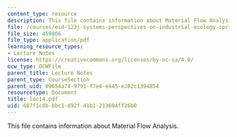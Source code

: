 ```yaml
---
content_type: resource
description: This file contains information about Material Flow Analysis.
file: /courses/esd-123j-systems-perspectives-on-industrial-ecology-spring-2006/687f1c8bbbc1d92f41b1213694ff26b0_lec14.pdf
file_size: 459866
file_type: application/pdf
learning_resource_types:
- Lecture Notes
license: https://creativecommons.org/licenses/by-nc-sa/4.0/
ocw_type: OCWFile
parent_title: Lecture Notes
parent_type: CourseSection
parent_uid: 09654a74-9791-f7e4-e445-e282c1394854
resourcetype: Document
title: lec14.pdf
uid: 687f1c8b-bbc1-d92f-41b1-213694ff26b0
---
```

This file contains information about Material Flow Analysis.